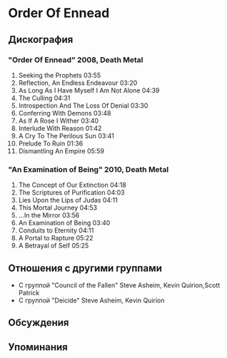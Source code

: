 # Order Of Ennead



## Дискография

### "Order Of Ennead" 2008, Death Metal

1. Seeking the Prophets 03:55
2. Reflection, An Endless Endeavour 03:20
3. As Long As I Have Myself I Am Not Alone 04:39
4. The Culling 04:31
5. Introspection And The Loss Of Denial 03:30 
6. Conferring With Demons 03:48
7. As If A Rose I Wither 03:40
8. Interlude With Reason 01:42  
9. A Cry To The Perilous Sun 03:41
10. Prelude To Ruin 01:36  
11. Dismantling An Empire 05:59 

### "An Examination of Being" 2010, Death Metal

1. The Concept of Our Extinction 04:18
2. The Scriptures of Purification 04:03
3. Lies Upon the Lips of Judas 04:11
4. This Mortal Journey 04:53
5. ...In the Mirror 03:56
6. An Examination of Being 03:40
7. Conduits to Eternity 04:11
8. A Portal to Rapture 05:22
9. A Betrayal of Self 05:25


## Отношения с другими группами

* C группой "Council of the Fallen" Steve Asheim, Kevin Quirion,Scott Patrick
* C группой "Deicide" Steve Asheim, Kevin Quirion

## Обсуждения


## Упоминания

